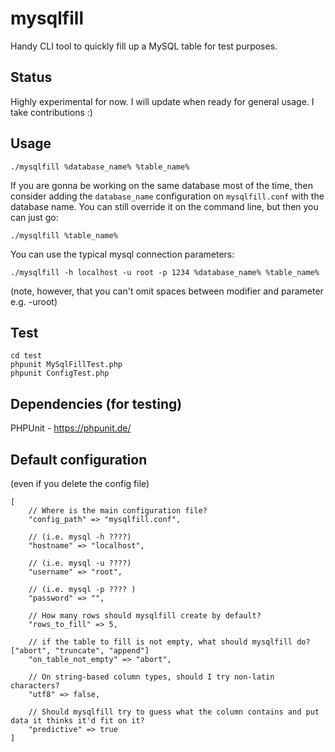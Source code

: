 # mysqlfill
Handy CLI tool to quickly fill up a MySQL table for test purposes.

## Status
Highly experimental for now. I will update when ready for general usage. I take contributions :)

## Usage
```
./mysqlfill %database_name% %table_name%
```
If you are gonna be working on the same database most of the time, then consider adding the `database_name` configuration on `mysqlfill.conf` with the database name. You can still override it on the command line, but then you can just go:
```
./mysqlfill %table_name%
```
You can use the typical mysql connection parameters:
```
./mysqlfill -h localhost -u root -p 1234 %database_name% %table_name%
```
(note, however, that you can't omit spaces between modifier and parameter e.g. -uroot)

## Test
```
cd test
phpunit MySqlFillTest.php
phpunit ConfigTest.php
```

## Dependencies (for testing)

PHPUnit - https://phpunit.de/

## Default configuration
(even if you delete the config file)

```
[
    // Where is the main configuration file?
    "config_path" => "mysqlfill.conf",

    // (i.e. mysql -h ????)
    "hostname" => "localhost",

    // (i.e. mysql -u ????)
    "username" => "root",

    // (i.e. mysql -p ???? )
    "password" => "",

    // How many rows should mysqlfill create by default?
    "rows_to_fill" => 5,

    // if the table to fill is not empty, what should mysqlfill do? ["abort", "truncate", "append"]
    "on_table_not_empty" => "abort",

    // On string-based column types, should I try non-latin characters?
    "utf8" => false,

    // Should mysqlfill try to guess what the column contains and put data it thinks it'd fit on it?
    "predictive" => true
]
```
